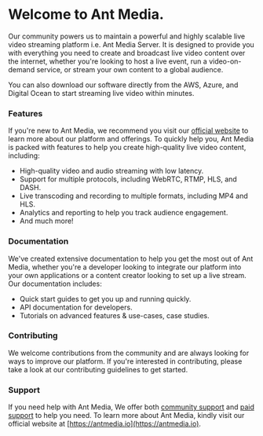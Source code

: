 # Welcome to Ant Media.

Our community powers us to maintain a powerful and highly scalable live video streaming platform i.e. Ant Media Server. It is designed to provide you with everything you need to create and broadcast live video content over the internet, whether you're looking to host a live event, run a video-on-demand service, or stream your own content to a global audience.

You can also download our software directly from the AWS, Azure, and Digital Ocean to start streaming live video within minutes.

### Features
If you're new to Ant Media, we recommend you visit our [official website](https://antmedia.io) to learn more about our platform and offerings. To quickly help you, Ant Media is packed with features to help you create high-quality live video content, including:

- High-quality video and audio streaming with low latency.
- Support for multiple protocols, including WebRTC, RTMP, HLS, and DASH.
- Live transcoding and recording to multiple formats, including MP4 and HLS.
- Analytics and reporting to help you track audience engagement.
- And much more!

### Documentation

We've created extensive documentation to help you get the most out of Ant Media, whether you're a developer looking to integrate our platform into your own applications or a content creator looking to set up a live stream. Our documentation includes:

- Quick start guides to get you up and running quickly.
- API documentation for developers.
- Tutorials on advanced features & use-cases, case studies.

### Contributing

We welcome contributions from the community and are always looking for ways to improve our platform. If you're interested in contributing, please take a look at our contributing guidelines to get started.

### Support

If you need help with Ant Media, We offer both [community support](https://github.com/ant-media/Ant-Media-Server/discussions) and [paid support](https://antmedia.io/support-packages/) to help you need. To learn more about Ant Media, kindly visit our official website at [https://antmedia.io](https://antmedia.io).